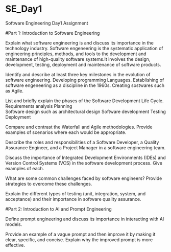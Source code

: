 # SE_Day1
Software Engineering Day1 Assignment

#Part 1: Introduction to Software Engineering

Explain what software engineering is and discuss its importance in the technology industry.
Software engeneering is the systematic application of engineering principles, methods, and tools to the development and maintenance of high-quality software systems.It involves the design, development, testing, deployment and maintenance of software products.

Identify and describe at least three key milestones in the evolution of software engineering.
Developing programming Languages.
Establishing of software engeneering as a discipline in the 1960s.
Creating sostwares such as Agile.

List and briefly explain the phases of the Software Development Life Cycle.
Requirements analysis
Planning  
Software design such as architectural design
Software development
Testing 
Deployment

Compare and contrast the Waterfall and Agile methodologies. Provide examples of scenarios where each would be appropriate.


Describe the roles and responsibilities of a Software Developer, a Quality Assurance Engineer, and a Project Manager in a software engineering team.


Discuss the importance of Integrated Development Environments (IDEs) and Version Control Systems (VCS) in the software development process. Give examples of each.


What are some common challenges faced by software engineers? Provide strategies to overcome these challenges.


Explain the different types of testing (unit, integration, system, and acceptance) and their importance in software quality assurance.


#Part 2: Introduction to AI and Prompt Engineering


Define prompt engineering and discuss its importance in interacting with AI models.


Provide an example of a vague prompt and then improve it by making it clear, specific, and concise. Explain why the improved prompt is more effective.
